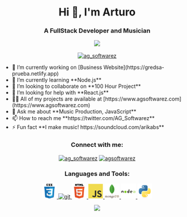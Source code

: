 <h1 align="center">Hi 👋, I'm Arturo</h1>
<h3 align="center">A FullStack Developer and Musician</h3>


<div align='center' margin-bottom='20px'><img src="https://github-readme-streak-stats.herokuapp.com?user=Arikabz&theme=radical"/></div>



<p align="center"> <a href="https://twitter.com/ag_softwarez" target="blank"><img src="https://img.shields.io/twitter/follow/ag_softwarez?logo=twitter&style=for-the-badge" alt="ag_softwarez" /></a> </p>

<ul alignt='center'>

  <li>🔭 I’m currently working on [Business Website](https://gredsa-prueba.netlify.app)</li>

  <li> 🌱 I’m currently learning **Node.js**</li>

  <li>👯 I’m looking to collaborate on **100 Hour Project**</li>

  <li> 🤝 I’m looking for help with **React.js**</li>

  <li> 👨‍💻 All of my projects are available at [https://www.agsoftwarez.com](https://www.agsoftwarez.com) </li>

  <li> 💬 Ask me about **Music Production, JavaScript**</li>

  <li> 📫 How to reach me **https://twitter.com/AG_Softwarez**</li>

  <li> ⚡ Fun fact **I make music! https://soundcloud.com/arikabs**</li>
  
</ul>

<h3 align="center">Connect with me:</h3>
<p align="center">
<a href="https://twitter.com/ag_softwarez" target="blank"><img align="center" src="https://raw.githubusercontent.com/rahuldkjain/github-profile-readme-generator/master/src/images/icons/Social/twitter.svg" alt="ag_softwarez" height="30" width="40" /></a>
<a href="https://linkedin.com/in/agsoftwarez" target="blank"><img align="center" src="https://raw.githubusercontent.com/rahuldkjain/github-profile-readme-generator/master/src/images/icons/Social/linked-in-alt.svg" alt="agsoftwarez" height="30" width="40" /></a>
</p>

<h3 align="center">Languages and Tools:</h3>
<p align="center"> <a href="https://www.w3schools.com/css/" target="_blank" rel="noreferrer"> <img src="https://raw.githubusercontent.com/devicons/devicon/master/icons/css3/css3-original-wordmark.svg" alt="css3" width="40" height="40"/> </a> <a href="https://git-scm.com/" target="_blank" rel="noreferrer"> <img src="https://www.vectorlogo.zone/logos/git-scm/git-scm-icon.svg" alt="git" width="40" height="40"/> </a> <a href="https://www.w3.org/html/" target="_blank" rel="noreferrer"> <img src="https://raw.githubusercontent.com/devicons/devicon/master/icons/html5/html5-original-wordmark.svg" alt="html5" width="40" height="40"/> </a> <a href="https://developer.mozilla.org/en-US/docs/Web/JavaScript" target="_blank" rel="noreferrer"> <img src="https://raw.githubusercontent.com/devicons/devicon/master/icons/javascript/javascript-original.svg" alt="javascript" width="40" height="40"/> </a> <a href="https://www.mongodb.com/" target="_blank" rel="noreferrer"> <img src="https://raw.githubusercontent.com/devicons/devicon/master/icons/mongodb/mongodb-original-wordmark.svg" alt="mongodb" width="40" height="40"/> </a> <a href="https://nodejs.org" target="_blank" rel="noreferrer"> <img src="https://raw.githubusercontent.com/devicons/devicon/master/icons/nodejs/nodejs-original-wordmark.svg" alt="nodejs" width="40" height="40"/> </a> <a href="https://www.python.org" target="_blank" rel="noreferrer"> <img src="https://raw.githubusercontent.com/devicons/devicon/master/icons/python/python-original.svg" alt="python" width="40" height="40"/> </a> </p>

<div align='center'><img src="https://github-profile-trophy.vercel.app/?username=Arikabz&theme=radical"/></div>
